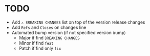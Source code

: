 # TODO

- Add `⚠ BREAKING CHANGES` list on top of the version release changes
- Add `Refs` and `Closes` on changes line
- Automated bump version (if not specified version bump)
    - Major if find `BREAKING CHANGES`
    - Minor if find `feat`
    - Patch if find only `fix`